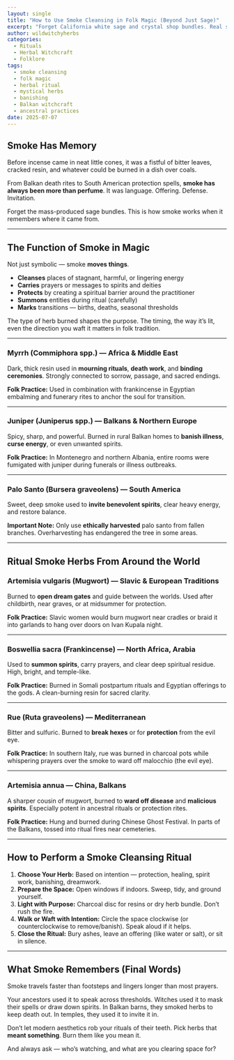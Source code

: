 ```yaml
---
layout: single
title: "How to Use Smoke Cleansing in Folk Magic (Beyond Just Sage)"
excerpt: "Forget California white sage and crystal shop bundles. Real smoke cleansing is ancient, regional, and often gritty. Learn how witches, healers, and rootworkers across the world used smoke to protect, banish, heal, and summon."
author: wildwitchyherbs
categories: 
  - Rituals
  - Herbal Witchcraft
  - Folklore
tags: 
  - smoke cleansing
  - folk magic
  - herbal ritual
  - mystical herbs
  - banishing
  - Balkan witchcraft
  - ancestral practices
date: 2025-07-07
---
```


## Smoke Has Memory

Before incense came in neat little cones, it was a fistful of bitter leaves, cracked resin, and whatever could be burned in a dish over coals.

From Balkan death rites to South American protection spells, **smoke has always been more than perfume**. It was language. Offering. Defense. Invitation.

Forget the mass-produced sage bundles. This is how smoke works when it remembers where it came from.

---

## The Function of Smoke in Magic

Not just symbolic — smoke **moves things**.

- **Cleanses** places of stagnant, harmful, or lingering energy  
- **Carries** prayers or messages to spirits and deities  
- **Protects** by creating a spiritual barrier around the practitioner  
- **Summons** entities during ritual (carefully)  
- **Marks** transitions — births, deaths, seasonal thresholds  

The type of herb burned shapes the purpose. The timing, the way it’s lit, even the direction you waft it matters in folk tradition.

---
### Myrrh (Commiphora spp.) — Africa & Middle East  
Dark, thick resin used in **mourning rituals**, **death work**, and **binding ceremonies**. Strongly connected to sorrow, passage, and sacred endings.

**Folk Practice:** Used in combination with frankincense in Egyptian embalming and funerary rites to anchor the soul for transition.

---
### Juniper (Juniperus spp.) — Balkans & Northern Europe  
Spicy, sharp, and powerful. Burned in rural Balkan homes to **banish illness**, **curse energy**, or even unwanted spirits.

**Folk Practice:** In Montenegro and northern Albania, entire rooms were fumigated with juniper during funerals or illness outbreaks.

---
### Palo Santo (Bursera graveolens) — South America  
Sweet, deep smoke used to **invite benevolent spirits**, clear heavy energy, and restore balance.

**Important Note:** Only use **ethically harvested** palo santo from fallen branches. Overharvesting has endangered the tree in some areas.

---

## Ritual Smoke Herbs From Around the World

### Artemisia vulgaris (Mugwort) — Slavic & European Traditions  
Burned to **open dream gates** and guide between the worlds. Used after childbirth, near graves, or at midsummer for protection.

**Folk Practice:** Slavic women would burn mugwort near cradles or braid it into garlands to hang over doors on Ivan Kupala night.

---

### Boswellia sacra (Frankincense) — North Africa, Arabia  
Used to **summon spirits**, carry prayers, and clear deep spiritual residue. High, bright, and temple-like.

**Folk Practice:** Burned in Somali postpartum rituals and Egyptian offerings to the gods. A clean-burning resin for sacred clarity.

---

### Rue (Ruta graveolens) — Mediterranean  
Bitter and sulfuric. Burned to **break hexes** or for **protection** from the evil eye.

**Folk Practice:** In southern Italy, rue was burned in charcoal pots while whispering prayers over the smoke to ward off malocchio (the evil eye).

---

### Artemisia annua — China, Balkans  
A sharper cousin of mugwort, burned to **ward off disease** and **malicious spirits**. Especially potent in ancestral rituals or protection rites.

**Folk Practice:** Hung and burned during Chinese Ghost Festival. In parts of the Balkans, tossed into ritual fires near cemeteries.

---

## How to Perform a Smoke Cleansing Ritual

1. **Choose Your Herb:** Based on intention — protection, healing, spirit work, banishing, dreamwork.  
2. **Prepare the Space:** Open windows if indoors. Sweep, tidy, and ground yourself.  
3. **Light with Purpose:** Charcoal disc for resins or dry herb bundle. Don’t rush the fire.  
4. **Walk or Waft with Intention:** Circle the space clockwise (or counterclockwise to remove/banish). Speak aloud if it helps.  
5. **Close the Ritual:** Bury ashes, leave an offering (like water or salt), or sit in silence.

---

## What Smoke Remembers (Final Words)

Smoke travels faster than footsteps and lingers longer than most prayers.

Your ancestors used it to speak across thresholds. Witches used it to mask their spells or draw down spirits. In Balkan barns, they smoked herbs to keep death out. In temples, they used it to invite it in.

Don’t let modern aesthetics rob your rituals of their teeth. Pick herbs that **meant something**. Burn them like you mean it.

And always ask — who’s watching, and what are you clearing space for?

